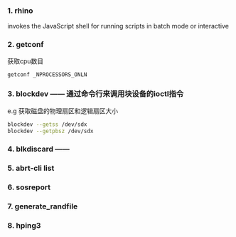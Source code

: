 ### 1. rhino

invokes the JavaScript shell for running scripts in batch mode or interactive

### 2. getconf

获取cpu数目

```sh
getconf _NPROCESSORS_ONLN
```

### 3. blockdev —— 通过命令行来调用块设备的ioctl指令

e.g 获取磁盘的物理扇区和逻辑扇区大小

```sh
blockdev --getss /dev/sdx
blockdev --getpbsz /dev/sdx
```

### 4. blkdiscard —— 

### 5. abrt-cli list

### 6. sosreport

### 7. generate_randfile

### 8. hping3
